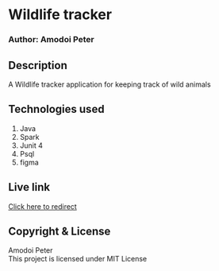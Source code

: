 # Wildlife tracker
### Author: Amodoi Peter
## Description
A Wildlife tracker application for keeping track of wild animals

## Technologies used

1. Java 
2. Spark
3. Junit 4
4. Psql
5. figma


## Live link

[Click here to redirect](https://ranger-tracker.herokuapp.com/)


## Copyright & License

Amodoi Peter <br>
This project is licensed under MIT License 


